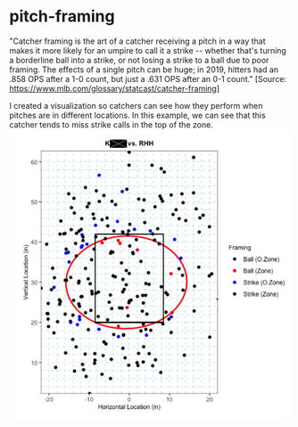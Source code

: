 # pitch-framing

"Catcher framing is the art of a catcher receiving a pitch in a way that makes it more likely for an umpire to call it a strike -- whether that's turning a borderline ball into a strike, or not losing a strike to a ball due to poor framing. The effects of a single pitch can be huge; in 2019, hitters had an .858 OPS after a 1-0 count, but just a .631 OPS after an 0-1 count." [Source: https://www.mlb.com/glossary/statcast/catcher-framing]

I created a visualization so catchers can see how they perform when pitches are in different locations. In this example, we can see that this catcher tends to miss strike calls in the top of the zone.
![framing_example](framing_example.png)
